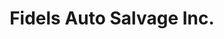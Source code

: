 ---
title: "Fidels Auto Salvage Inc."
url: /cedar-creek/fidels-auto-salvage-inc/
shop: Autoteile
---
